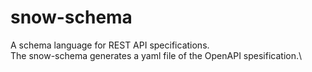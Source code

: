 # snow-schema
A schema language for REST API specifications.\
The snow-schema generates a yaml file of the OpenAPI spesification.\
